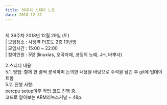 ```yaml
---
title: 36주차 스터디 노트
date: 2018-12-31
---
```


<p>
<br>
제 36주차 2018년 12월 29일 (토)<br>
| 모임장소 : 사당역 더포도 2층 13번방<br>
| 모임시간 : 15:00 ~ 22:00<br>
| 참여인원 : 5명 (linuxias, 오곡라떼, 코딩의 노예, JH, 바뿌사)
</p><p>
2.스터디 내용<br>
5.1. 방법: 함께 한 줄씩 분석하며 논의한 내용을 바탕으로 주석을 남긴 후 git에 업데이트함<br>
5.2. 진행 사항:<br>
   percpu setup이후 작업 코드 진행 중.<br>
   코드로 알아보는 ARM리눅스커널 ~ 48p.<br>
 
</p>
